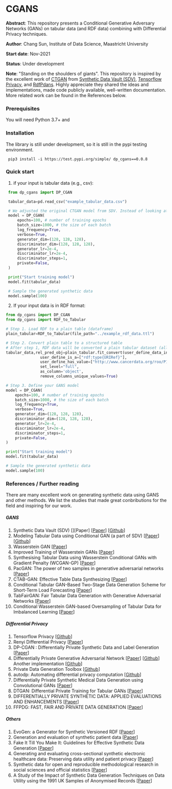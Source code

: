 # CGANS 
**Abstract**: This repository presents a Conditional Generative Adversary Networks (GANs) on tabular data (and RDF data) combining with Differential Privacy techniques. 

**Author**: Chang Sun, Institute of Data Science, Maastricht University

**Start date**: Nov-2021

**Status**: Under development

**Note**: "Standing on the shoulders of giants". This repository is inspired by the excellent work of [CTGAN](https://github.com/sdv-dev/CTGAN) from [Synthetic Data Vault (SDV)](https://github.com/sdv-dev/SDV), [Tensorflow Privacy](https://github.com/tensorflow/privacy), and [RdfPdans](https://github.com/cadmiumkitty/rdfpandas). Highly appreciate they shared the ideas and implementations, made code publicly available, well-written documentation. More related work can be found in the References below.  

### Prerequisites

You will need Python 3.7+ and 

### Installation
The library is still under development, so it is still in the pypi testing environment. 

```shell
 pip3 install -i https://test.pypi.org/simple/ dp_cgans==0.0.8
```

### Quick start 

1. if your input is tabular data (e.g., csv):

```python
 from dp_cgans import DP_CGAN

 tabular_data=pd.read_csv("example_tabular_data.csv")

 # We adjusted the original CTGAN model from SDV. Instead of looking at the distribution of individual variable, we extended to two variables and keep their corrll
 model = DP_CGAN(
     epochs=100, # number of training epochs
     batch_size=1000, # the size of each batch
     log_frequency=True,
     verbose=True,
     generator_dim=(128, 128, 128),
     discriminator_dim=(128, 128, 128),
     generator_lr=2e-4, 
     discriminator_lr=2e-4,
     discriminator_steps=1, 
     private=False,
 )

 print("Start training model")
 model.fit(tabular_data)

 # Sample the generated synthetic data
 model.sample(100)
 ```

  

2. If your input data is in RDF format:

 ```python
 from dp_cgans import DP_CGAN
 from dp_cgans import RDF_to_Tabular

 # Step 1. Load RDF to a plain table (dataframe)
 plain_tabular=RDF_to_Tabular(file_path="../example_rdf_data.ttl")

 # Step 2. Convert plain table to a structured table 
 # After step 1, RDF data will be converted a plain tabular dataset (all the nodes/entities will be presented as rows. Step 2 will structure the table by recognizing and sorting the types of the entities, replacing the URI with actual value which is attached to that URI. Users can decide how many levels they want to unfold their RDF models to tabular datasets.)
 tabular_data,rel_pred_obj=plain_tabular.fit_convert(user_define_data_instance="http://ncicb.nci.nih.gov/xml/owl/EVS/Thesaurus.owl#C16960", 
                user_define_is_a=["rdf:type{URIRef}"], 
                user_define_has_value=["http://www.cancerdata.org/roo/P100042"], 
                set_level="full", 
                as_column='object', 
                remove_columns_unique_values=True)

 # Step 3. Define your GANS model
 model = DP_CGAN(
     epochs=100, # number of training epochs
     batch_size=1000, # the size of each batch
     log_frequency=True,
     verbose=True,
     generator_dim=(128, 128, 128),
     discriminator_dim=(128, 128, 128),
     generator_lr=2e-4, 
     discriminator_lr=2e-4,
     discriminator_steps=1, 
     private=False,
 )

 print("Start training model")
 model.fit(tabular_data)

 # Sample the generated synthetic data
 model.sample(100)
 ```
   
   
   
   ### References / Further reading 
   
   There are many excellent work on generating synthetic data using GANS and other methods. We list the studies that made great conbributions for the field and inspiring for our work.
   
   ##### GANS
   
   1. Synthetic Data Vault (SDV) [][Paper] [[Paper](https://dai.lids.mit.edu/wp-content/uploads/2018/03/SDV.pdf)] [[Github](https://github.com/sdv-dev/SDV)]
   2. Modeling Tabular Data using Conditional GAN (a part of SDV) [[Paper](https://arxiv.org/abs/1907.00503)] [[Github](https://github.com/sdv-dev/CTGAN)]
   3. Wasserstein GAN [[Paper](https://arxiv.org/pdf/1701.07875.pdf)]
   4. Improved Training of Wasserstein GANs [[Paper](https://papers.nips.cc/paper/2017/file/892c3b1c6dccd52936e27cbd0ff683d6-Paper.pdf)]
   5. Synthesising Tabular Data using Wasserstein Conditional GANs with Gradient Penalty (WCGAN-GP) [[Paper](http://ceur-ws.org/Vol-2771/AICS2020_paper_57.pdf)]
   6. PacGAN: The power of two samples in generative adversarial networks [[Paper](https://proceedings.neurips.cc/paper/2018/file/288cc0ff022877bd3df94bc9360b9c5d-Paper.pdf)]
   7. CTAB-GAN: Effective Table Data Synthesizing [[Paper](https://arxiv.org/pdf/2102.08369.pdf)]
   8. Conditional Tabular GAN-Based Two-Stage Data Generation Scheme for Short-Term Load Forecasting [[Paper](https://ieeexplore.ieee.org/stamp/stamp.jsp?tp=&arnumber=9253644)]
   9. TabFairGAN: Fair Tabular Data Generation with Generative Adversarial Networks [[Paper](https://arxiv.org/pdf/2109.00666.pdf)]
   10. Conditional Wasserstein GAN-based Oversampling of Tabular Data for Imbalanced Learning [[Paper](https://arxiv.org/pdf/2008.09202.pdf)]
   
   ##### Differential Privacy
   
   1. Tensorflow Privacy [[Github](https://github.com/tensorflow/privacy)]
   2. Renyi Differential Privacy [[Paper](https://static.googleusercontent.com/media/research.google.com/en//pubs/archive/46029.pdf)]
   3. DP-CGAN : Differentially Private Synthetic Data and Label Generation [[Paper](https://arxiv.org/pdf/2001.09700.pdf)]
   4. Differentially Private Generative Adversarial Network [[Paper](https://arxiv.org/pdf/1802.06739.pdf)] [[Github](https://github.com/illidanlab/dpgan)] Another implementation [[Github](https://github.com/civisanalytics/dpwgan)]
   5. Private Data Generation Toolbox [[Github](https://github.com/BorealisAI/private-data-generation)]
   6. autodp: Automating differential privacy computation [[Github](https://github.com/yuxiangw/autodp)]
   7. Differentially Private Synthetic Medical Data Generation using Convolutional GANs [[Paper](https://arxiv.org/pdf/2012.11774.pdf)]
   8. DTGAN: Differential Private Training for Tabular GANs [[Paper](https://arxiv.org/pdf/2107.02521.pdf)]
   9. DIFFERENTIALLY PRIVATE SYNTHETIC DATA: APPLIED EVALUATIONS AND ENHANCEMENTS [[Paper](https://arxiv.org/pdf/2011.05537.pdf)]
   10. FFPDG: FAST, FAIR AND PRIVATE DATA GENERATION [[Paper](https://sdg-quality-privacy-bias.github.io/papers/SDG_paper_19.pdf)]
   
   ##### Others
   
   1. EvoGen: a Generator for Synthetic Versioned RDF [[Paper](http://ceur-ws.org/Vol-1558/paper9.pdf)]
   2. Generation and evaluation of synthetic patient data [[Paper](https://bmcmedresmethodol.biomedcentral.com/track/pdf/10.1186/s12874-020-00977-1.pdf)]
   3. Fake It Till You Make It: Guidelines for Effective Synthetic Data Generation [[Paper](https://www.mdpi.com/2076-3417/11/5/2158)]
   4. Generating and evaluating cross-sectional synthetic electronic healthcare data: Preserving data utility and patient privacy [[Paper](https://onlinelibrary.wiley.com/doi/epdf/10.1111/coin.12427)]
   5. Synthetic data for open and reproducible methodological research in social sciences and official statistics [[Paper](https://link.springer.com/article/10.1007/s11943-017-0214-8#Sec2)]
   6. A Study of the Impact of Synthetic Data Generation Techniques on Data Utility using the 1991 UK Samples of Anonymised Records [[Paper](https://unece.org/fileadmin/DAM/stats/documents/ece/ces/ge.46/2017/4_utility_paper.pdf)]
